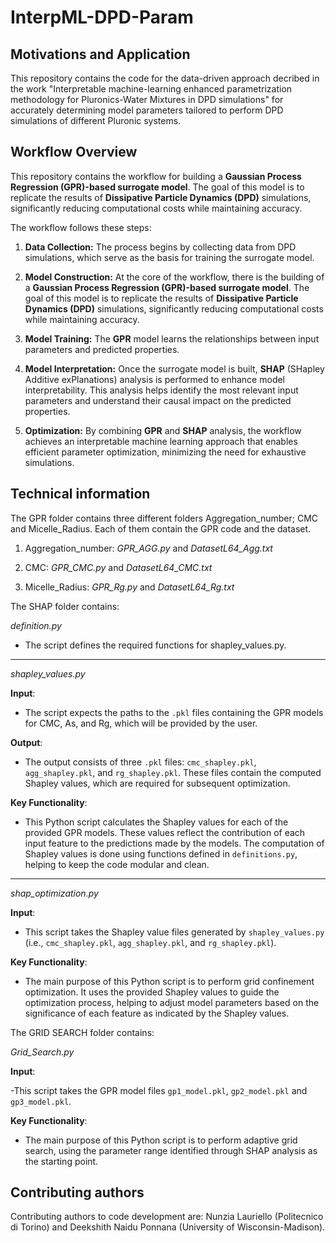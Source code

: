 # InterpML-DPD-Param

## Motivations and Application

This repository contains the code for the data-driven approach decribed in the work "Interpretable machine-learning enhanced parametrization methodology for Pluronics-Water Mixtures in DPD simulations" for accurately determining model parameters tailored to perform DPD simulations of different Pluronic systems.

## Workflow Overview

This repository contains the workflow for building a **Gaussian Process Regression (GPR)-based surrogate model**. The goal of this model is to replicate the results of **Dissipative Particle Dynamics (DPD)** simulations, significantly reducing computational costs while maintaining accuracy.  

The workflow follows these steps:  

1. **Data Collection:** The process begins by collecting data from DPD simulations, which serve as the basis for training the surrogate model.  

2. **Model Construction:** At the core of the workflow, there is the building of a **Gaussian Process Regression (GPR)-based surrogate model**. The goal of this model is to replicate the results of **Dissipative Particle Dynamics (DPD)** simulations, significantly reducing computational costs while maintaining accuracy.  

3. **Model Training:** The **GPR** model learns the relationships between input parameters and predicted properties.  

4. **Model Interpretation:** Once the surrogate model is built, **SHAP** (SHapley Additive exPlanations) analysis is performed to enhance model interpretability. This analysis helps identify the most relevant input parameters and understand their causal impact on the predicted properties.  

5. **Optimization:** By combining **GPR** and **SHAP** analysis, the workflow achieves an interpretable machine learning approach that enables efficient parameter optimization, minimizing the need for exhaustive simulations.  

## Technical information

The GPR folder contains three different folders Aggregation_number; CMC and Micelle_Radius. Each of them contain the GPR code and the dataset.

1. Aggregation_number: *GPR_AGG.py* and *DatasetL64_Agg.txt*
   
2. CMC: *GPR_CMC.py* and *DatasetL64_CMC.txt*
   
3. Micelle_Radius: *GPR_Rg.py* and *DatasetL64_Rg.txt*

The SHAP folder contains:

*definition.py*
- The script defines the required functions for shapley_values.py.
---

*shapley_values.py*

**Input**:
- The script expects the paths to the `.pkl` files containing the GPR models for CMC, As, and Rg, which will be provided by the user.
  
**Output**:
- The output consists of three `.pkl` files: `cmc_shapley.pkl`, `agg_shapley.pkl`, and `rg_shapley.pkl`. These files contain the computed Shapley values, which are required for subsequent optimization.

**Key Functionality**:
- This Python script calculates the Shapley values for each of the provided GPR models. These values reflect the contribution of each input feature to the predictions made by the models. The computation of Shapley values is done using functions defined in `definitions.py`, helping to keep the code modular and clean.

---

*shap_optimization.py*

**Input**:
- This script takes the Shapley value files generated by `shapley_values.py` (i.e., `cmc_shapley.pkl`, `agg_shapley.pkl`, and `rg_shapley.pkl`).

**Key Functionality**:
- The main purpose of this Python script is to perform grid confinement optimization. It uses the provided Shapley values to guide the optimization process, helping to adjust model parameters based on the significance of each feature as indicated by the Shapley values.

The GRID SEARCH folder contains:

*Grid_Search.py*

**Input**:

-This script takes the GPR model files `gp1_model.pkl`, `gp2_model.pkl` and `gp3_model.pkl`.

**Key Functionality**:

- The main purpose of this Python script is to perform adaptive grid search, using the parameter range identified through SHAP analysis as the starting point.

## Contributing authors

Contributing authors to code development are: Nunzia Lauriello (Politecnico di Torino) and Deekshith Naidu Ponnana (University of Wisconsin-Madison).



